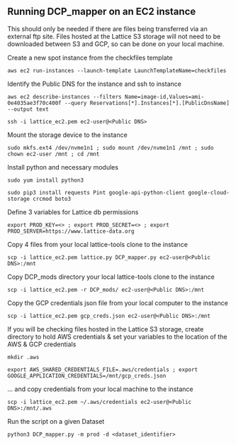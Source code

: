 Running DCP_mapper on an EC2 instance
---------------- 
This should only be needed if there are files being transferred via an external ftp site. Files hosted at the Lattice S3 storage will not need to be downloaded between S3 and GCP, so can be done on your local machine.
 
Create a new spot instance from the checkfiles template
```
aws ec2 run-instances --launch-template LaunchTemplateName=checkfiles
```
Identify the Public DNS for the instance and ssh to instance
```
aws ec2 describe-instances --filters Name=image-id,Values=ami-0e4035ae3f70c400f --query Reservations[*].Instances[*].[PublicDnsName] --output text
```
```
ssh -i lattice_ec2.pem ec2-user@<Public DNS>
```
Mount the storage device to the instance
```
sudo mkfs.ext4 /dev/nvme1n1 ; sudo mount /dev/nvme1n1 /mnt ; sudo chown ec2-user /mnt ; cd /mnt
```
Install python and necessary modules
```
sudo yum install python3
```
```
sudo pip3 install requests Pint google-api-python-client google-cloud-storage crcmod boto3
```
Define 3 variables for Lattice db permissions
```
export PROD_KEY=<> ; export PROD_SECRET=<> ; export PROD_SERVER=https://www.lattice-data.org
```
Copy 4 files from your local lattice-tools clone to the instance
```
scp -i lattice_ec2.pem lattice.py DCP_mapper.py ec2-user@<Public DNS>:/mnt
```
Copy DCP_mods directory your local lattice-tools clone to the instance
```
scp -i lattice_ec2.pem -r DCP_mods/ ec2-user@<Public DNS>:/mnt
```

Copy the GCP credentials json file from your local computer to the instance
```
scp -i lattice_ec2.pem gcp_creds.json ec2-user@<Public DNS>:/mnt
```
If you will be checking files hosted in the Lattice S3 storage, create directory to hold AWS credentials & set your variables to the location of the AWS & GCP credentials
```
mkdir .aws
```
```
export AWS_SHARED_CREDENTIALS_FILE=.aws/credentials ; export GOOGLE_APPLICATION_CREDENTIALS=/mnt/gcp_creds.json
```
... and copy credentials from your local machine to the instance
```
scp -i lattice_ec2.pem ~/.aws/credentials ec2-user@<Public DNS>:/mnt/.aws
```
Run the script on a given Dataset
```
python3 DCP_mapper.py -m prod -d <dataset_identifier>
```
